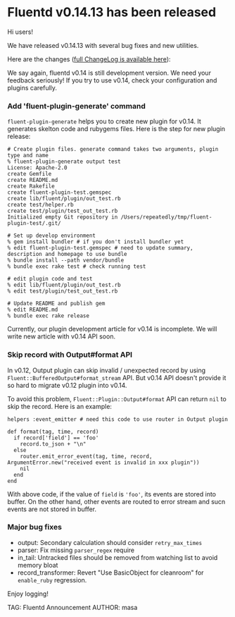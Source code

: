 # Fluentd v0.14.13 has been released

Hi users!

We have released v0.14.13 with several bug fixes and new utilities.

Here are the changes ([full ChangeLog is available here](https://github.com/fluent/fluentd/blob/master/CHANGELOG.md)):

We say again, fluentd v0.14 is still development version. We need your feedback seriously!
If you try to use v0.14, check your configuration and plugins carefully.

### Add 'fluent-plugin-generate' command

`fluent-plugin-generate` helps you to create new plugin for v0.14. It generates skelton code and rubygems files.
Here is the step for new plugin release:

    # Create plugin files. generate command takes two arguments, plugin type and name
    % fluent-plugin-generate output test
    License: Apache-2.0
    create Gemfile
    create README.md
    create Rakefile
    create fluent-plugin-test.gemspec
    create lib/fluent/plugin/out_test.rb
    create test/helper.rb
    create test/plugin/test_out_test.rb
    Initialized empty Git repository in /Users/repeatedly/tmp/fluent-plugin-test/.git/

    # Set up develop environment
    % gem install bundler # if you don't install bundler yet
    % edit fluent-plugin-test.gemspec # need to update summary, description and homepage to use bundle
    % bundle install --path vendor/bundle
    % bundle exec rake test # check running test

    # edit plugin code and test
    % edit lib/fluent/plugin/out_test.rb
    % edit test/plugin/test_out_test.rb

    # Update README and publish gem
    % edit README.md
    % bundle exec rake release

Currently, our plugin development article for v0.14 is incomplete. We will write new article with v0.14 API soon.

### Skip record with Output#format API

In v0.12, Output plugin can skip invalid / unexpected record by using `Fluent::BufferedOutput#format_stream` API.
But v0.14 API doesn't provide it so hard to migrate v0.12 plugin into v0.14.

To avoid this problem, `Fluent::Plugin::Output#format` API can return `nil` to skip the record.
Here is an example:

    helpers :event_emitter # need this code to use router in Output plugin

    def format(tag, time, record)
      if record['field'] == 'foo'
        record.to_json + "\n"
      else
        router.emit_error_event(tag, time, record, ArgumentError.new("received event is invalid in xxx plugin"))
        nil
      end
    end

With above code, if the value of `field` is `'foo'`, its events are stored into buffer.
On the other hand, other events are routed to error stream and sucn events are not stored in buffer.

### Major bug fixes

* output: Secondary calculation should consider `retry_max_times`
* parser: Fix missing `parser_regex` require
* in\_tail: Untracked files should be removed from watching list to avoid memory bloat
* record\_transformer: Revert "Use BasicObject for cleanroom" for `enable_ruby` regression.

Enjoy logging!


TAG: Fluentd Announcement
AUTHOR: masa

